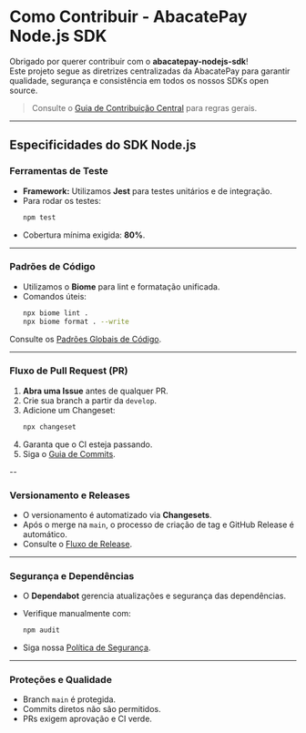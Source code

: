 # Como Contribuir - AbacatePay Node.js SDK

Obrigado por querer contribuir com o **abacatepay-nodejs-sdk**!  
Este projeto segue as diretrizes centralizadas da AbacatePay para garantir qualidade, segurança e consistência em todos os nossos SDKs open source.

> Consulte o [Guia de Contribuição Central](/contributors/CONTRIBUTING.md) para regras gerais.

---

## Especificidades do SDK Node.js

### Ferramentas de Teste
- **Framework:** Utilizamos **Jest** para testes unitários e de integração.
- Para rodar os testes:
  ```bash
  npm test
  ```
- Cobertura mínima exigida: **80%**.

---

### Padrões de Código
- Utilizamos o **Biome** para lint e formatação unificada.
- Comandos úteis:
  ```bash
  npx biome lint .
  npx biome format . --write
  ```

Consulte os [Padrões Globais de Código](/contributors/CODING_STANDARDS.md).

---

### Fluxo de Pull Request (PR)
1. **Abra uma Issue** antes de qualquer PR.
2. Crie sua branch a partir da `develop`.
3. Adicione um Changeset:
   ```bash
   npx changeset
   ```
4. Garanta que o CI esteja passando.
5. Siga o [Guia de Commits](/contributors/COMMIT_GUIDELINES.md).

--

### Versionamento e Releases
- O versionamento é automatizado via **Changesets**.
- Após o merge na `main`, o processo de criação de tag e GitHub Release é automático.
- Consulte o [Fluxo de Release](/maintainers/RELEASE_PROCESS.md).

---

### Segurança e Dependências
- O **Dependabot** gerencia atualizações e segurança das dependências.
- Verifique manualmente com:
  ```bash
  npm audit
  ```

- Siga nossa [Política de Segurança](/policies/SECURITY_POLICY.md).

---

### Proteções e Qualidade
- Branch `main` é protegida.
- Commits diretos não são permitidos.
- PRs exigem aprovação e CI verde.

